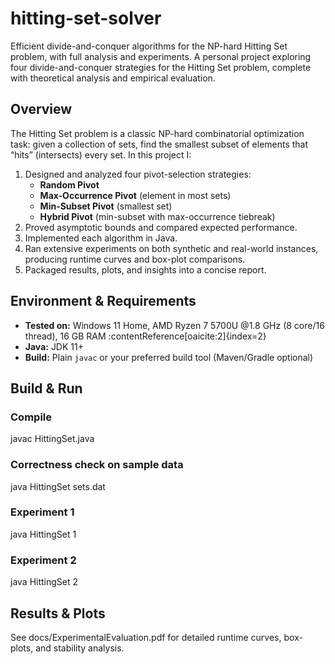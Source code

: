 # hitting-set-solver

Efficient divide-and-conquer algorithms for the NP-hard Hitting Set problem, with full analysis and experiments.
A personal project exploring four divide-and-conquer strategies for the Hitting Set problem, complete with theoretical analysis and empirical evaluation.

## Overview

The Hitting Set problem is a classic NP-hard combinatorial optimization task: given a collection of sets, find the smallest subset of elements that “hits” (intersects) every set. In this project I:

1. Designed and analyzed four pivot-selection strategies:
   - **Random Pivot**  
   - **Max-Occurrence Pivot** (element in most sets)  
   - **Min-Subset Pivot** (smallest set)  
   - **Hybrid Pivot** (min-subset with max-occurrence tiebreak)
2. Proved asymptotic bounds and compared expected performance.
3. Implemented each algorithm in Java.
4. Ran extensive experiments on both synthetic and real-world instances, producing runtime curves and box-plot comparisons.
5. Packaged results, plots, and insights into a concise report.

## Environment & Requirements

- **Tested on:** Windows 11 Home, AMD Ryzen 7 5700U @1.8 GHz (8 core/16 thread), 16 GB RAM :contentReference[oaicite:2]{index=2}  
- **Java:** JDK 11+  
- **Build:** Plain `javac` or your preferred build tool (Maven/Gradle optional)

## Build & Run

### Compile
javac HittingSet.java

### Correctness check on sample data
java HittingSet sets.dat

### Experiment 1
java HittingSet 1

### Experiment 2
java HittingSet 2

## Results & Plots

See docs/ExperimentalEvaluation.pdf for detailed runtime curves, box-plots, and stability analysis.
